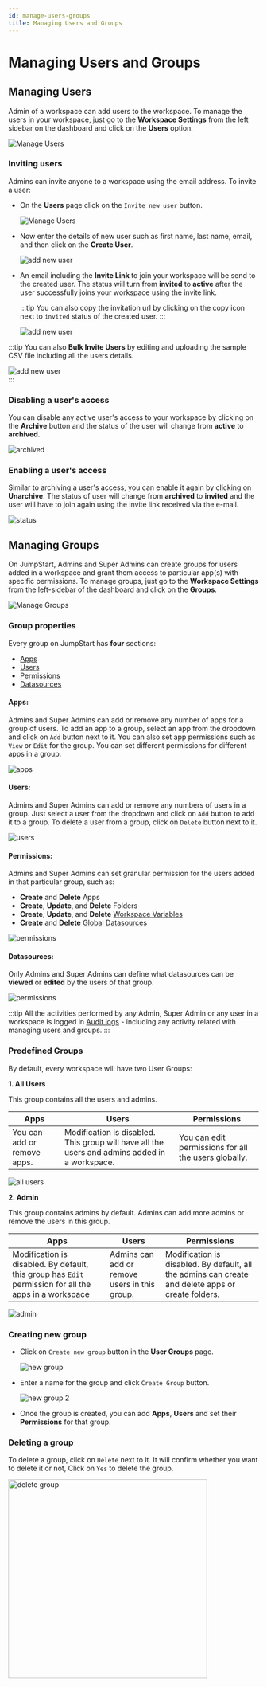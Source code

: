 ```yaml
---
id: manage-users-groups
title: Managing Users and Groups
---
```


# Managing Users and Groups

## Managing Users

Admin of a workspace can add users to the workspace. To manage the users in your workspace, just go to the **Workspace Settings** from the left sidebar on the dashboard and click on the **Users** option.

<div style={{textAlign: 'center'}}>

<img className="screenshot-full" src="/img/tutorial/manage-users-groups/manageusersv2.png" alt="Manage Users" />

</div>

### Inviting users

Admins can invite anyone to a workspace using the email address. To invite a user:

- On the **Users** page click on the `Invite new user` button.
  <div style={{textAlign: 'center'}}>
    
  <img className="screenshot-full" src="/img/tutorial/manage-users-groups/invitev2.png" alt="Manage Users" />
    
  </div>

- Now enter the details of new user such as first name, last name, email, and then click on the **Create User**.
  <div style={{textAlign: 'center'}}>
    
  <img className="screenshot-full" src="/img/tutorial/manage-users-groups/useremailv2.png" alt="add new user" />
    
  </div>


- An email including the **Invite Link** to join your workspace will be send to the created user. The status will turn from **invited** to **active** after the user successfully joins your workspace using the invite link.

  :::tip
  You can also copy the invitation url by clicking on the copy icon next to `invited` status of the created user.
  :::

  <div style={{textAlign: 'center'}}>
    
  <img className="screenshot-full" src="/img/tutorial/manage-users-groups/invitedv2.png" alt="add new user" />
    
  </div>

:::tip
You can also **Bulk Invite Users** by editing and uploading the sample CSV file including all the users details.
<div style={{textAlign: 'center'}}>
    
<img className="screenshot-full" src="/img/tutorial/manage-users-groups/bulkinvite.png" alt="add new user" />
    
</div>
:::

### Disabling a user's access

You can disable any active user's access to your workspace by clicking on the **Archive** button and the status of the user will change from **active** to **archived**.

<div style={{textAlign: 'center'}}>
    
<img className="screenshot-full" src="/img/tutorial/manage-users-groups/archivev2.png" alt="archived"/>
    
</div>

### Enabling a user's access

Similar to archiving a user's access, you can enable it again by clicking on **Unarchive**. The status of user will change from **archived** to **invited** and the user will have to join again using the invite link received via the e-mail.

<div style={{textAlign: 'center'}}>
    
<img className="screenshot-full" src="/img/tutorial/manage-users-groups/unarchivev2.png" alt="status" />
    
</div>

## Managing Groups

On JumpStart, Admins and Super Admins can create groups for users added in a workspace and grant them access to particular app(s) with specific permissions. To manage groups, just go to the **Workspace Settings** from the left-sidebar of the dashboard and click on the **Groups**.

<div style={{textAlign: 'center'}}>
    
<img className="screenshot-full" src="/img/tutorial/manage-users-groups/managegroupsv2.png" alt="Manage Groups" />
    
</div>

### Group properties

Every group on JumpStart has **four** sections:

- [Apps](#apps)
- [Users](#users)
- [Permissions](#permissions)
- [Datasources](#datasources)

#### Apps: 

Admins and Super Admins can add or remove any number of apps for a group of users. To add an app to a group, select an app from the dropdown and click on `Add` button next to it. You can also set app permissions such as `View` or `Edit` for the group. You can set different permissions for different apps in a group.

<div style={{textAlign: 'center'}}>
    
<img className="screenshot-full" src="/img/tutorial/manage-users-groups/appsv2.png" alt="apps"/>
    
</div>

#### Users: 

Admins and Super Admins can add or remove any numbers of users in a group. Just select a user from the dropdown and click on `Add` button to add it to a group. To delete a user from a group, click on `Delete` button next to it.

<div style={{textAlign: 'center'}}>
    
<img className="screenshot-full" src="/img/tutorial/manage-users-groups/usersv2.png" alt="users" />
    
</div>

#### Permissions: 

Admins and Super Admins can set granular permission for the users added in that particular group, such as:
- **Create** and **Delete** Apps
- **Create**, **Update**, and **Delete** Folders
- **Create**, **Update**, and **Delete** [Workspace Variables](/docs/tutorial/workspace-variables)
- **Create** and **Delete** [Global Datasources](/docs/data-sources/overview)

<div style={{textAlign: 'center'}}>
    
<img className="screenshot-full" src="/img/tutorial/manage-users-groups/dspermission.png" alt="permissions" />
    
</div>

#### Datasources: 

Only Admins and Super Admins can define what datasources can be **viewed** or **edited** by the users of that group.

<div style={{textAlign: 'center'}}>
    
<img className="screenshot-full" src="/img/tutorial/manage-users-groups/gdspermission.png" alt="permissions" />
    
</div>

:::tip
All the activities performed by any Admin, Super Admin or any user in a workspace is logged in [Audit logs](/docs/Enterprise/audit_logs) - including any activity related with managing users and groups.
:::

### Predefined Groups

By default, every workspace will have two User Groups:

**1. All Users**

This group contains all the users and admins.

| Apps | Users | Permissions |
| ----------- | ----------- | ----------- |
| You can add or remove apps. | Modification is disabled. This group will have all the users and admins added in a workspace. | You can edit permissions for all the users globally. |

<div style={{textAlign: 'center'}}>
    
<img className="screenshot-full" src="/img/tutorial/manage-users-groups/allusersv2.png" alt="all users" />
    
</div>

**2. Admin**

This group contains admins by default. Admins can add more admins or remove the users in this group.

| Apps | Users | Permissions |
| ----------- | ----------- | ----------- |
| Modification is disabled. By default, this group has `Edit` permission for all the apps in a workspace  | Admins can add or remove users in this group. | Modification is disabled. By default, all the admins can create and delete apps or create folders. |

<div style={{textAlign: 'center'}}>
    
<img className="screenshot-full" src="/img/tutorial/manage-users-groups/adminv2.png" alt="admin" />
    
</div>

### Creating new group

- Click on `Create new group` button in the **User Groups** page.
  <div style={{textAlign: 'center'}}>
    
  <img className="screenshot-full" src="/img/tutorial/manage-users-groups/newgroup1v2.png" alt="new group" />
    
  </div>

- Enter a name for the group and click `Create Group` button.
  <div style={{textAlign: 'center'}}>
    
  <img className="screenshot-full" src="/img/tutorial/manage-users-groups/newgroup2v2.png" alt="new group 2"/>
    
  </div>

- Once the group is created, you can add **Apps**, **Users** and set their **Permissions** for that group.

### Deleting a group

To delete a group, click on `Delete` next to it. It will confirm whether you want to delete it or not, Click on `Yes` to delete the group.

<div style={{textAlign: 'center'}}>
    
<img className="screenshot-full" src="/img/tutorial/manage-users-groups/deletev2.png" alt="delete group" width="400"/>
    
</div>
